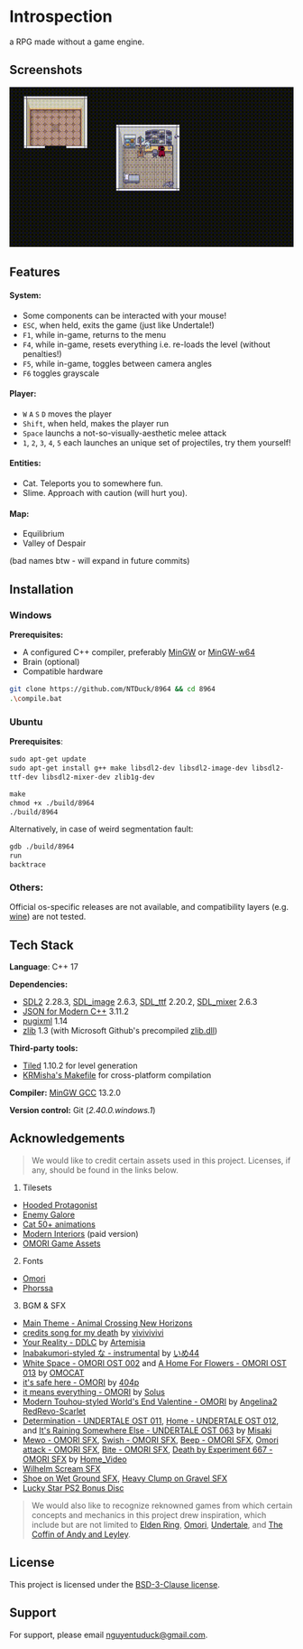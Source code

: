 
# Introspection

a RPG made without a game engine.


## Screenshots
![](preview.gif)


## Features

#### System:
- Some components can be interacted with your mouse!
- `ESC`, when held, exits the game (just like Undertale!)
- `F1`, while in-game, returns to the menu
- `F4`, while in-game, resets everything i.e. re-loads the level (without penalties!)
- `F5`, while in-game, toggles between camera angles
- `F6` toggles grayscale

#### Player:
- `W` `A` `S` `D` moves the player
- `Shift`, when held, makes the player run
- `Space` launchs a not-so-visually-aesthetic melee attack
- `1`, `2`, `3`, `4`, `5` each launches an unique set of projectiles, try them yourself!

#### Entities:
- Cat. Teleports you to somewhere fun.
- Slime. Approach with caution (will hurt you).

#### Map:
- Equilibrium
- Valley of Despair

(bad names btw - will expand in future commits)


## Installation

### Windows

**Prerequisites:**
- A configured C++ compiler, preferably [MinGW](https://sourceforge.net/projects/mingw/) or [MinGW-w64](https://www.mingw-w64.org/)
- Brain (optional)
- Compatible hardware

```bash
git clone https://github.com/NTDuck/8964 && cd 8964
.\compile.bat
```

### Ubuntu

**Prerequisites**:
```
sudo apt-get update
sudo apt-get install g++ make libsdl2-dev libsdl2-image-dev libsdl2-ttf-dev libsdl2-mixer-dev zlib1g-dev
```

```
make
chmod +x ./build/8964
./build/8964
```

Alternatively, in case of weird segmentation fault:
```
gdb ./build/8964
run
backtrace
```

### Others:

Official os-specific releases are not available, and compatibility layers (e.g. [wine](https://www.winehq.org/)) are not tested.


## Tech Stack

**Language**: C++ 17

**Dependencies:** 
- [SDL2](https://github.com/libsdl-org/SDL/releases/tag/release-2.28.3) 2.28.3, [SDL_image](https://github.com/libsdl-org/SDL_image/releases/tag/release-2.6.3) 2.6.3, [SDL_ttf](https://github.com/libsdl-org/SDL_ttf/releases/tag/release-2.20.2) 2.20.2, [SDL_mixer](https://github.com/libsdl-org/SDL_mixer/releases/tag/release-2.6.3) 2.6.3
- [JSON for Modern C++](https://github.com/nlohmann/json/releases/tag/v3.11.2) 3.11.2
- [pugixml](https://github.com/zeux/pugixml/releases/tag/v1.14) 1.14
- [zlib](https://www.zlib.net/) 1.3 (with Microsoft Github's precompiled [zlib.dll](https://github.com/microsoft/malmo/files/5758471/zlib.zip))

**Third-party tools:**
- [Tiled](https://www.mapeditor.org/) 1.10.2 for level generation
- [KRMisha's Makefile](https://github.com/KRMisha/Makefile) for cross-platform compilation

**Compiler:** [MinGW GCC](https://github.com/niXman/mingw-builds-binaries/releases/tag/13.2.0-rt_v11-rev0) 13.2.0

**Version control:** Git (_2.40.0.windows.1_)


## Acknowledgements

> We would like to credit certain assets used in this project. Licenses, if any, should be found in the links below.
1. Tilesets
- [Hooded Protagonist](https://penzilla.itch.io/hooded-protagonist)
- [Enemy Galore](https://admurin.itch.io/enemy-galore-1)
- [Cat 50+ animations](https://bowpixel.itch.io/cat-50-animations)
- [Modern Interiors](https://limezu.itch.io/moderninteriors) (paid version)
- [OMORI Game Assets](https://www.spriters-resource.com/pc_computer/omori/)
2. Fonts
- [Omori](https://dafontonline.com/omori-font/)
- [Phorssa](https://www.dafont.com/phorssa.font)
3. BGM & SFX
- [Main Theme - Animal Crossing New Horizons](https://youtu.be/lI_C1Bjdqn4)
- [credits song for my death](https://youtu.be/urxeNbBc1nk) by [vivivivivi](https://www.youtube.com/@vivivivivi)
- [Your Reality - DDLC](https://youtu.be/GU2D4zmhvbo) by [Artemisia](https://www.youtube.com/@ArtemisiaBeats)
- [Inabakumori-styled な - instrumental](https://youtu.be/p0s0_4KO9t4) by [いめ44](https://www.youtube.com/@ime44)
- [White Space - OMORI OST 002](https://youtu.be/wtVHR_1fS5k) and [A Home For Flowers - OMORI OST 013](https://youtu.be/u2xW23u4qEY) by [OMOCAT](https://www.youtube.com/@OMOCAT143)
- [it's safe here - OMORI](https://youtu.be/sg712AWBaSI) by [404p](https://www.youtube.com/@p404p)
- [it means everything - OMORI](https://youtu.be/zUtIcrbhhPA) by [Solus](https://www.youtube.com/@strujilz)
- [Modern Touhou-styled World's End Valentine - OMORI](https://youtu.be/eX2O32VkU5s) by [
Angelina2 RedRevo-Scarlet](https://www.youtube.com/@angelinaflan58)
- [Determination - UNDERTALE OST 011](https://youtu.be/W1i4mTyidOc), [Home - UNDERTALE OST 012](https://youtu.be/5_E_y1AWAfc), and [It's Raining Somewhere Else - UNDERTALE OST 063](https://youtu.be/zNd4apsr3WE) by [Misaki](https://www.youtube.com/@Misakiu)
- [Mewo - OMORI SFX](https://youtu.be/UsGB7UvESWc?list=PL7fbkTB94WJgsaBqxeqN8DGkDYZBxdMuo), [Swish - OMORI SFX](https://youtu.be/VLRwSnPu2IU?list=PL7fbkTB94WJgsaBqxeqN8DGkDYZBxdMuo), [Beep - OMORI SFX](https://youtu.be/setW3lBbnAc?list=PL7fbkTB94WJgsaBqxeqN8DGkDYZBxdMuo), [Omori attack - OMORI SFX](https://youtu.be/bHwXmfWeN34?list=PL7fbkTB94WJgsaBqxeqN8DGkDYZBxdMuo), [Bite - OMORI SFX](https://youtu.be/3wVWKTyVWYE?list=PL7fbkTB94WJgsaBqxeqN8DGkDYZBxdMuo), [Death by Experiment 667 - OMORI SFX](https://youtu.be/WIefFWfwdoY?list=PL7fbkTB94WJgsaBqxeqN8DGkDYZBxdMuo) by [Home_Video](https://www.youtube.com/@home_video3)
- [Wilhelm Scream SFX](https://youtu.be/r6JK-gRELI0)
- [Shoe on Wet Ground SFX](https://www.zapsplat.com/music/footstep-single-shoe-on-wet-ground-very-light-puddles-of-water-5/), [Heavy Clump on Gravel SFX](https://www.zapsplat.com/music/single-boot-footstep-heavy-clump-on-gravel-2/)
- [Lucky Star PS2 Bonus Disc](https://archive.org/details/lucky-star-ps-2-bonus-disc)
>
> We would also like to recognize reknowned games from which certain concepts and mechanics in this project drew inspiration, which include but are not limited to [Elden Ring](https://store.steampowered.com/app/1245620/ELDEN_RING/), [Omori](https://www.omori-game.com/), [Undertale](https://store.steampowered.com/app/391540/Undertale/), and [The Coffin of Andy and Leyley](https://store.steampowered.com/app/2378900/The_Coffin_of_Andy_and_Leyley/).


## License

This project is licensed under the [BSD-3-Clause license](LICENSE).


## Support

For support, please email nguyentuduck@gmail.com.